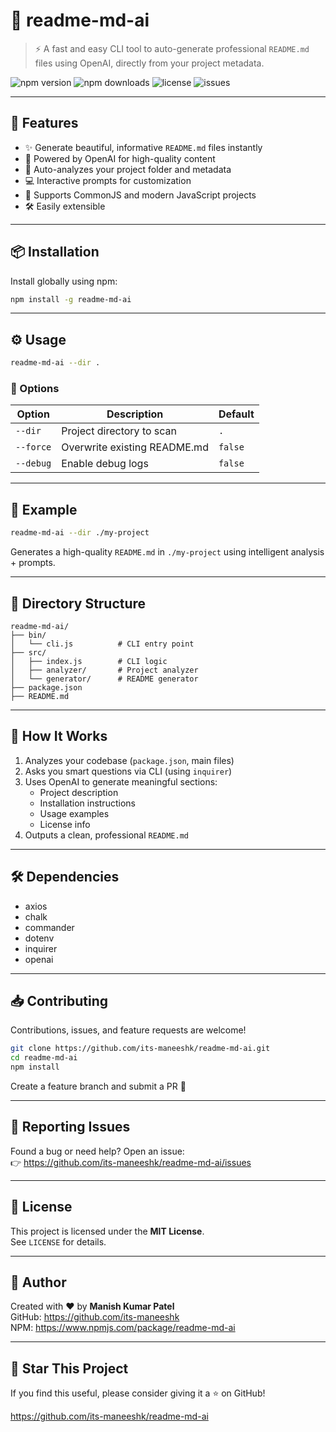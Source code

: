 # 📘 readme-md-ai

> ⚡ A fast and easy CLI tool to auto-generate professional `README.md` files using OpenAI, directly from your project metadata.

![npm version](https://img.shields.io/npm/v/readme-md-ai)
![npm downloads](https://img.shields.io/npm/dt/readme-md-ai)
![license](https://img.shields.io/npm/l/readme-md-ai)
![issues](https://img.shields.io/github/issues/its-maneeshk/readme-md-ai)

---

## 🚀 Features

- ✨ Generate beautiful, informative `README.md` files instantly
- 🤖 Powered by OpenAI for high-quality content
- 🧠 Auto-analyzes your project folder and metadata
- 💻 Interactive prompts for customization
- 📝 Supports CommonJS and modern JavaScript projects
- 🛠️ Easily extensible

---

## 📦 Installation

Install globally using npm:

```bash
npm install -g readme-md-ai
```

---

## ⚙️ Usage

```bash
readme-md-ai --dir .
```

### 🧾 Options

| Option       | Description                         | Default |
|--------------|-------------------------------------|---------|
| `--dir`      | Project directory to scan           | `.`     |
| `--force`    | Overwrite existing README.md        | `false` |
| `--debug`    | Enable debug logs                   | `false` |

---

## 🎯 Example

```bash
readme-md-ai --dir ./my-project
```

Generates a high-quality `README.md` in `./my-project` using intelligent analysis + prompts.

---

## 📂 Directory Structure

```
readme-md-ai/
├── bin/
│   └── cli.js          # CLI entry point
├── src/
│   ├── index.js        # CLI logic
│   ├── analyzer/       # Project analyzer
│   └── generator/      # README generator
├── package.json
├── README.md
```

---

## 🧠 How It Works

1. Analyzes your codebase (`package.json`, main files)
2. Asks you smart questions via CLI (using `inquirer`)
3. Uses OpenAI to generate meaningful sections:
   - Project description
   - Installation instructions
   - Usage examples
   - License info
4. Outputs a clean, professional `README.md`

---

## 🛠️ Dependencies

- axios
- chalk
- commander
- dotenv
- inquirer
- openai

---

## 📥 Contributing

Contributions, issues, and feature requests are welcome!

```bash
git clone https://github.com/its-maneeshk/readme-md-ai.git
cd readme-md-ai
npm install
```

Create a feature branch and submit a PR 🚀

---

## 🐛 Reporting Issues

Found a bug or need help? Open an issue:  
👉 https://github.com/its-maneeshk/readme-md-ai/issues

---

## 📃 License

This project is licensed under the **MIT License**.  
See `LICENSE` for details.

---

## 💬 Author

Created with ❤️ by **Manish Kumar Patel**  
GitHub: https://github.com/its-maneeshk  
NPM: https://www.npmjs.com/package/readme-md-ai

---

## 🌟 Star This Project

If you find this useful, please consider giving it a ⭐️ on GitHub!

https://github.com/its-maneeshk/readme-md-ai
